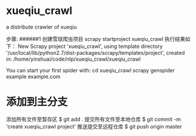 # xueqiu_crawl
a distribute crawler of xueqiu 


步骤:
######1 创建雪球爬虫项目
scrapy startproject xueqiu_crawl 
执行结果如下：
New Scrapy project 'xueqiu_crawl', using template directory '/usr/local/lib/python2.7/dist-packages/scrapy/templates/project', created in:
    /home/yinshuai/code/nlp/xueqiu_crawl/xueqiu_crawl

You can start your first spider with:
    cd xueqiu_crawl
    scrapy genspider example example.com
    
    
    
# 添加到主分支
添加所有文件至暂存区
$ git add .
提交所有文件至本地仓库
$ git commit -m 'create xueqiu_crawl project'
推送提交至远程仓库
$ git push origin master
